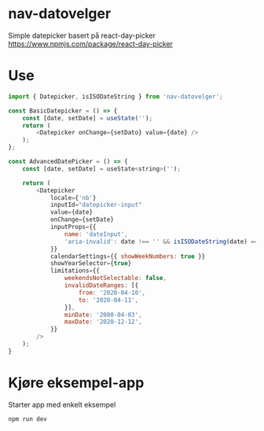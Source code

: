 # nav-datovelger

Simple datepicker basert på react-day-picker
https://www.npmjs.com/package/react-day-picker

# Use

```javascript
import { Datepicker, isISODateString } from 'nav-datovelger';

const BasicDatepicker = () => {
    const [date, setDate] = useState('');
    return (
        <Datepicker onChange={setDato} value={date} />
    );
};

const AdvancedDatePicker = () => {
    const [date, setDate] = useState<string>('');

    return (
        <Datepicker
            locale={'nb'}
            inputId="datepicker-input"
            value={date}
            onChange={setDate}
            inputProps={{
                name: 'dateInput',
                'aria-invalid': date !== '' && isISODateString(date) === false,
            }}
            calendarSettings={{ showWeekNumbers: true }}
            showYearSelector={true}
            limitations={{
                weekendsNotSelectable: false,
                invalidDateRanges: [{
                    from: '2020-04-10',
                    to: '2020-04-11',
                }],
                minDate: '2000-04-03',
                maxDate: '2020-12-12',
            }}
        />
    );
}
```

# Kjøre eksempel-app

Starter app med enkelt eksempel

```
npm run dev
```
